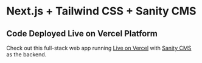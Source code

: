 # Next.js + Tailwind CSS + Sanity CMS

## Code Deployed Live on Vercel Platform

Check out this full-stack web app running [Live on Vercel](https://launchpad-nextjs-typescript-clone-medium.vercel.app/) with [Sanity CMS](https://www.sanity.io/) as the backend.
